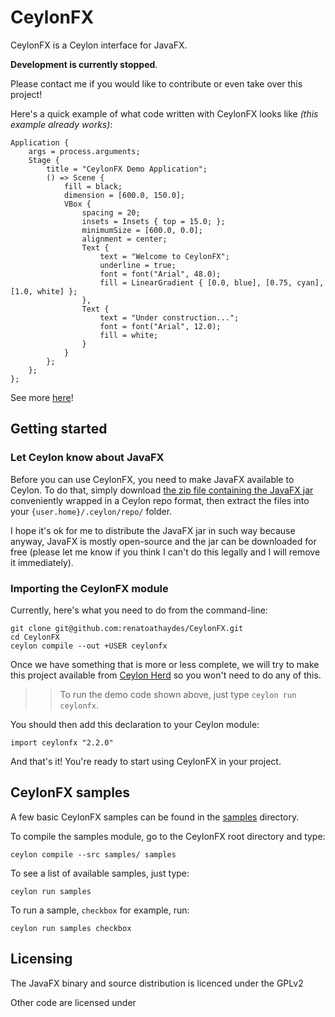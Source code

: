# CeylonFX

CeylonFX is a Ceylon interface for JavaFX.

**Development is currently stopped**.

Please contact me if you would like to contribute or even take over this project!

Here's a quick example of what code written with CeylonFX looks like *(this example already works)*:

```ceylon
Application {
	args = process.arguments;
	Stage {
		title = "CeylonFX Demo Application";
		() => Scene {
			fill = black;
			dimension = [600.0, 150.0];
			VBox {
				spacing = 20;
				insets = Insets { top = 15.0; };
				minimumSize = [600.0, 0.0];
				alignment = center;
				Text {
					text = "Welcome to CeylonFX";
					underline = true;
					font = font("Arial", 48.0);
					fill = LinearGradient { [0.0, blue], [0.75, cyan], [1.0, white] };
				},
				Text {
					text = "Under construction...";
					font = font("Arial", 12.0);
					fill = white;
				}   
			}
		};
	};
};
```

See more [here](samples/samples/run.ceylon)!

## Getting started

### Let Ceylon know about JavaFX

Before you can use CeylonFX, you need to make JavaFX available to Ceylon. To do that, simply download [the zip file containing the JavaFX jar](javafx.zip) conveniently wrapped in a Ceylon repo format, then extract the files into your ``{user.home}/.ceylon/repo/`` folder.

I hope it's ok for me to distribute the JavaFX jar in such way because anyway, JavaFX is mostly open-source and the jar can be downloaded for free (please let me know if you think I can't do this legally and I will remove it immediately).

### Importing the CeylonFX module

Currently, here's what you need to do from the command-line:

```
git clone git@github.com:renatoathaydes/CeylonFX.git
cd CeylonFX
ceylon compile --out +USER ceylonfx
```

Once we have something that is more or less complete, we will try to make this project available from [Ceylon Herd](http://modules.ceylon-lang.org/) so you won't need to do any of this.

>> To run the demo code shown above, just type ``ceylon run ceylonfx``.


You should then add this declaration to your Ceylon module:

```ceylon
import ceylonfx "2.2.0"
```

And that's it! You're ready to start using CeylonFX in your project.


## CeylonFX samples

A few basic CeylonFX samples can be found in the [samples](samples/samples/) directory.

To compile the samples module, go to the CeylonFX root directory and type:

```
ceylon compile --src samples/ samples
```

To see a list of available samples, just type:

```
ceylon run samples
```


To run a sample, ``checkbox`` for example, run:

```
ceylon run samples checkbox
```

## Licensing

The JavaFX binary and source distribution is licenced under the GPLv2

Other code are licensed under <??>
